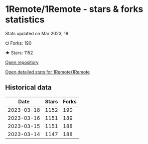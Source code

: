 # 1Remote/1Remote - stars & forks statistics

Stats updated on Mar 2023, 18

☋ Forks: 190

★ Stars: 1152

[Open repository](https://github.com/1Remote/1Remote)

[Open detailed stats for 1Remote/1Remote](https://reviewgithub.com/rep/1Remote/1Remote)

## Historical data
| Date | Stars | Forks |
|------|-------|-------|
| 2023-03-18 | 1152 | 190 | 
| 2023-03-16 | 1151 | 189 | 
| 2023-03-15 | 1151 | 188 | 
| 2023-03-14 | 1147 | 188 | 

